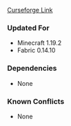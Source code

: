 [Curseforge Link](https://www.curseforge.com/minecraft/mc-mods/peaceful-easy-mode)

### Updated For
- Minecraft 1.19.2
- Fabric 0.14.10

### Dependencies
- None

### Known Conflicts
- None
